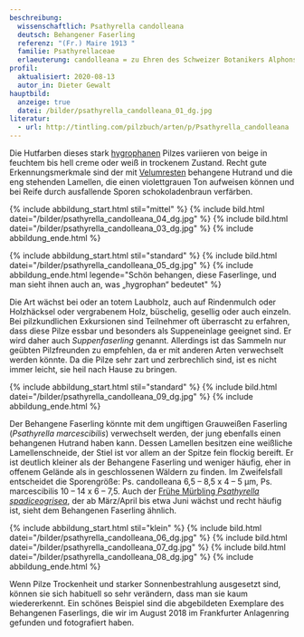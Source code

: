 ```yaml
---
beschreibung:
  wissenschaftlich: Psathyrella candolleana
  deutsch: Behangener Faserling
  referenz: "(Fr.) Maire 1913 "
  familie: Psathyrellaceae
  erlaeuterung: candolleana = zu Ehren des Schweizer Botanikers Alphonse Pyrame de Candolle
profil:
  aktualisiert: 2020-08-13
  autor_in: Dieter Gewalt
hauptbild:
  anzeige: true
  datei: /bilder/psathyrella_candolleana_01_dg.jpg
literatur:
  - url: http://tintling.com/pilzbuch/arten/p/Psathyrella_candolleana
---
```

Die Hutfarben dieses stark [hygrophanen](hygrophan "Glossar") Pilzes variieren von beige in feuchtem bis hell creme oder weiß in trockenem Zustand. Recht gute Erkennungsmerkmale sind der mit [Velumresten](Velum "Glossar") behangene Hutrand und die eng stehenden Lamellen, die einen violettgrauen Ton aufweisen können und bei Reife durch ausfallende Sporen schokoladenbraun verfärben.

{% include abbildung_start.html stil="mittel" %}
{% include bild.html datei="/bilder/psathyrella_candolleana_04_dg.jpg" %}
{% include bild.html datei="/bilder/psathyrella_candolleana_03_dg.jpg" %}
{% include abbildung_ende.html %}

{% include abbildung_start.html stil="standard" %}
{% include bild.html datei="/bilder/psathyrella_candolleana_05_dg.jpg" %}
{% include abbildung_ende.html legende="Schön behangen, diese Faserlinge, und man sieht ihnen auch an, was „hygrophan“ bedeutet" %}

Die Art wächst bei oder an totem Laubholz, auch auf Rindenmulch oder Holzhäcksel oder vergrabenem Holz, büschelig, gesellig oder auch einzeln. Bei pilzkundlichen Exkursionen sind Teilnehmer oft überrascht zu erfahren, dass diese Pilze essbar und besonders als Suppeneinlage geeignet sind. Er wird daher auch *Suppenfaserling* genannt. Allerdings ist das Sammeln nur geübten Pilzfreunden zu empfehlen, da er mit anderen Arten verwechselt werden könnte. Da die Pilze sehr zart und zerbrechlich sind, ist es nicht immer leicht, sie heil nach Hause zu bringen.

{% include abbildung_start.html stil="standard" %}
{% include bild.html datei="/bilder/psathyrella_candolleana_09_dg.jpg" %}
{% include abbildung_ende.html %}

Der Behangene Faserling könnte mit dem ungiftigen Grauweißen Faserling (*Psathyrella marcescibilis*) verwechselt werden, der jung ebenfalls einen behangenen Hutrand haben kann. Dessen Lamellen besitzen eine weißliche Lamellenschneide, der Stiel ist vor allem an der Spitze fein flockig bereift. Er ist deutlich kleiner als der Behangene Faserling und weniger häufig, eher in offenem Gelände als in geschlossenen Wäldern zu finden. Im Zweifelsfall entscheidet die Sporengröße: Ps. candolleana 6,5 – 8,5 x 4 – 5 µm, Ps. marcescibilis 10 – 14 x 6 – 7,5. Auch der [Frühe Mürbling *Psathyrella spadiceogrisea*](/pilze/psathyrella-spadiceogrisea-schmalblättriger-faserling-früher-mürbling), der ab März/April bis etwa Juni wächst und recht häufig ist, sieht dem Behangenen Faserling ähnlich.

{% include abbildung_start.html stil="klein" %}
{% include bild.html datei="/bilder/psathyrella_candolleana_06_dg.jpg" %}
{% include bild.html datei="/bilder/psathyrella_candolleana_07_dg.jpg" %}
{% include bild.html datei="/bilder/psathyrella_candolleana_08_dg.jpg" %}
{% include abbildung_ende.html %}

Wenn Pilze Trockenheit und starker Sonnenbestrahlung ausgesetzt sind, können sie sich habituell so sehr verändern, dass man sie kaum wiedererkennt. Ein schönes Beispiel sind die abgebildeten Exemplare des Behangenen Faserlings, die wir im August 2018 im Frankfurter Anlagenring gefunden und fotografiert haben.